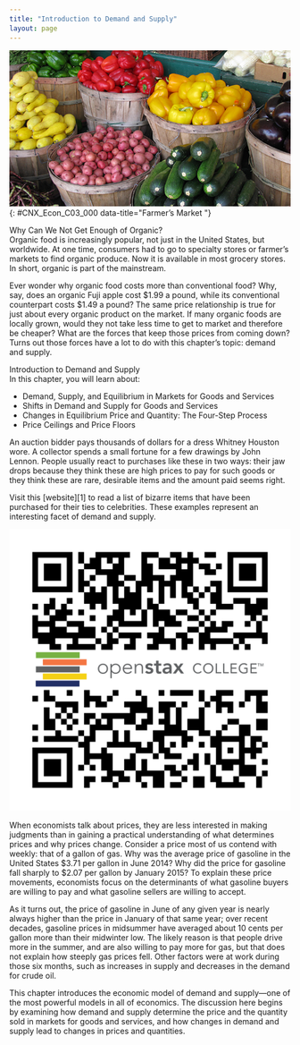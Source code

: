 ```yaml
---
title: "Introduction to Demand and Supply"
layout: page
---
```



<?cnx.eoc class="summary" title="Chapter Review"?>

<?cnx.eoc class="self-check-questions" title="Self-Check Questions"?>

<?cnx.eoc class="review-questions" title="Review Questions"?>

<?cnx.eoc class="critical-thinking" title="Critical Thinking Questions"?>

<?cnx.eoc class="problems" title="Problems"?>

<?cnx.eoc class="references" title="References"?>

 ![This is a photograph of various organic vegetables in baskets at a farmer\'s market.](../resources/CNX_Econ_C03_000.jpg "Organic vegetables and fruits that are grown and sold within a specific geographical region should, in theory, cost less than conventional produce because the transportation costs are less. That is not, however, usually the case. (Credit: modification of work by Natalie Maynor/Flickr Creative Commons)"){: #CNX_Econ_C03_000 data-title="Farmer&#x2019;s Market "}

<div data-type="note" class="economics bringhome" markdown="1">
<div data-type="title">
Why Can We Not Get Enough of Organic?
</div>
Organic food is increasingly popular, not just in the United States, but worldwide. At one time, consumers had to go to specialty stores or farmer’s markets to find organic produce. Now it is available in most grocery stores. In short, organic is part of the mainstream.

Ever wonder why organic food costs more than conventional food? Why, say, does an organic Fuji apple cost $1.99 a pound, while its conventional counterpart costs $1.49 a pound? The same price relationship is true for just about every organic product on the market. If many organic foods are locally grown, would they not take less time to get to market and therefore be cheaper? What are the forces that keep those prices from coming down? Turns out those forces have a lot to do with this chapter’s topic: demand and supply.

</div>

<div data-type="note" class="economics chapter-objectives" markdown="1">
<div data-type="title">
Introduction to Demand and Supply
</div>
In this chapter, you will learn about:

* Demand, Supply, and Equilibrium in Markets for Goods and Services
* Shifts in Demand and Supply for Goods and Services
* Changes in Equilibrium Price and Quantity: The Four-Step Process
* Price Ceilings and Price Floors

</div>

An auction bidder pays thousands of dollars for a dress Whitney Houston wore. A collector spends a small fortune for a few drawings by John Lennon. People usually react to purchases like these in two ways: their jaw drops because they think these are high prices to pay for such goods or they think these are rare, desirable items and the amount paid seems right.

<div data-type="note" class="economics linkup" markdown="1">
Visit this [website][1] to read a list of bizarre items that have been purchased for their ties to celebrities. These examples represent an interesting facet of demand and supply.

<span data-type="media" data-alt="QR Code representing a URL"> ![QR Code representing a URL](../resources/celebauction.png) </span>
</div>

When economists talk about prices, they are less interested in making judgments than in gaining a practical understanding of what determines prices and why prices change. Consider a price most of us contend with weekly: that of a gallon of gas. Why was the average price of gasoline in the United States $3.71 per gallon in June 2014? Why did the price for gasoline fall sharply to $2.07 per gallon by January 2015? To explain these price movements, economists focus on the determinants of what gasoline buyers are willing to pay and what gasoline sellers are willing to accept.

As it turns out, the price of gasoline in June of any given year is nearly always higher than the price in January of that same year; over recent decades, gasoline prices in midsummer have averaged about 10 cents per gallon more than their midwinter low. The likely reason is that people drive more in the summer, and are also willing to pay more for gas, but that does not explain how steeply gas prices fell. Other factors were at work during those six months, such as increases in supply and decreases in the demand for crude oil.

This chapter introduces the economic model of demand and supply—one of the most powerful models in all of economics. The discussion here begins by examining how demand and supply determine the price and the quantity sold in markets for goods and services, and how changes in demand and supply lead to changes in prices and quantities.



[1]: http://openstaxcollege.org/l/celebauction
